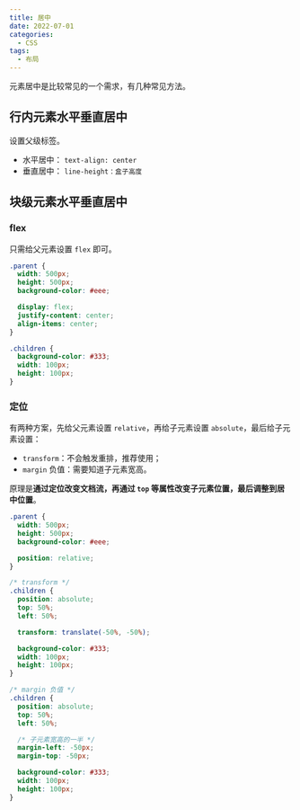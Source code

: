 ```yaml
---
title: 居中
date: 2022-07-01
categories:
  - CSS
tags:
  - 布局
---
```


元素居中是比较常见的一个需求，有几种常见方法。

## 行内元素水平垂直居中

设置父级标签。

* 水平居中： `text-align: center`
* 垂直居中： `line-height：盒子高度`

## 块级元素水平垂直居中

### flex

只需给父元素设置 `flex` 即可。

```css
.parent {
  width: 500px;
  height: 500px;
  background-color: #eee;

  display: flex;
  justify-content: center;
  align-items: center;
}

.children {
  background-color: #333;
  width: 100px;
  height: 100px;
}
```

### 定位

有两种方案，先给父元素设置 `relative`，再给子元素设置 `absolute`，最后给子元素设置：

* `transform`：不会触发重排，推荐使用；
* `margin` 负值：需要知道子元素宽高。

原理是**通过定位改变文档流，再通过 `top` 等属性改变子元素位置，最后调整到居中位置**。

```css
.parent {
  width: 500px;
  height: 500px;
  background-color: #eee;

  position: relative;
}

/* transform */
.children {
  position: absolute;
  top: 50%;
  left: 50%;

  transform: translate(-50%, -50%);

  background-color: #333;
  width: 100px;
  height: 100px;
}

/* margin 负值 */
.children {
  position: absolute;
  top: 50%;
  left: 50%;

  /* 子元素宽高的一半 */
  margin-left: -50px;
  margin-top: -50px;

  background-color: #333;
  width: 100px;
  height: 100px;
}
```